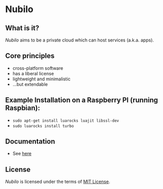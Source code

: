 Nubilo
======

What is it?
-----------

*Nubilo* aims to be a private cloud which can host services (a.k.a. apps). 


Core principles
---------------

* cross-platform software
* has a liberal license
* lightweight and minimalistic
* ...but extendable

Example Installation on a Raspberry PI (running Raspbian):
----------------------------------------------------------

* ``sudo apt-get install luarocks luajit libssl-dev``
* ``sudo luarocks install turbo``

Documentation
-------------

* See [here](doc/build/html/index.html)

License
-------

*Nubilo* is licensed under the terms of [MIT License](http://opensource.org/licenses/MIT). 
 
 
